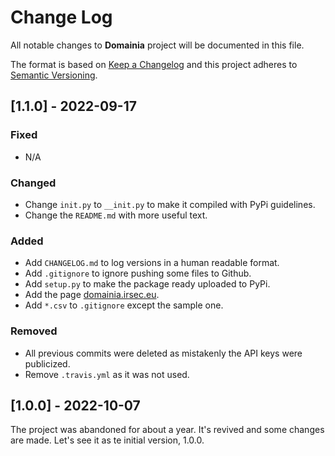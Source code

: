 # Change Log
All notable changes to **Domainia** project will be documented in this file.
 
The format is based on [Keep a Changelog](http://keepachangelog.com/)
and this project adheres to [Semantic Versioning](http://semver.org/).

## [1.1.0] - 2022-09-17

### Fixed
- N/A

### Changed
- Change `init.py` to `__init.py` to make it compiled with PyPi guidelines.
- Change the `README.md` with more useful text.

### Added
- Add `CHANGELOG.md` to log versions in a human readable format.
- Add `.gitignore` to ignore pushing some files to Github.
- Add `setup.py` to make the package ready uploaded to PyPi.
- Add the page [domainia.irsec.eu](https://domainia.irsec.eu).
- Add `*.csv` to `.gitignore` except the sample one.

### Removed
- All previous commits were deleted as mistakenly the API keys were publicized.
- Remove `.travis.yml` as it was not used.

## [1.0.0] - 2022-10-07
 
The project was abandoned for about a year. It's revived and some changes are 
made. Let's see it as te initial version, 1.0.0.
